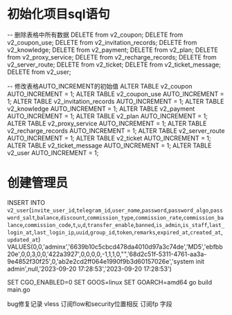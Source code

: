 # 初始化项目sql语句

-- 删除表格中所有数据
DELETE from v2_coupon;
DELETE from v2_coupon_use;
DELETE from v2_invitation_records;
DELETE from v2_knowledge;
DELETE from v2_payment;
DELETE from v2_plan;
DELETE from v2_proxy_service;
DELETE from v2_recharge_records;
DELETE from v2_server_route;
DELETE from v2_ticket;
DELETE from v2_ticket_message;
DELETE from v2_user;

-- 修改表格AUTO_INCREMENT的初始值
ALTER TABLE v2_coupon AUTO_INCREMENT = 1;
ALTER TABLE v2_coupon_use AUTO_INCREMENT = 1;
ALTER TABLE v2_invitation_records AUTO_INCREMENT = 1;
ALTER TABLE v2_knowledge AUTO_INCREMENT = 1;
ALTER TABLE v2_payment AUTO_INCREMENT = 1;
ALTER TABLE v2_plan AUTO_INCREMENT = 1;
ALTER TABLE v2_proxy_service AUTO_INCREMENT = 1;
ALTER TABLE v2_recharge_records AUTO_INCREMENT = 1;
ALTER TABLE v2_server_route AUTO_INCREMENT = 1;
ALTER TABLE v2_ticket AUTO_INCREMENT = 1;
ALTER TABLE v2_ticket_message AUTO_INCREMENT = 1;
ALTER TABLE v2_user AUTO_INCREMENT = 1;

# 创建管理员
INSERT INTO `v2_user`(`invite_user_id`,`telegram_id`,`user_name`,`password`,`password_algo`,`password_salt`,`balance`,`discount`,`commission_type`,`commission_rate`,`commission_balance`,`commission_code`,`t`,`u`,`d`,`transfer_enable`,`banned`,`is_admin`,`is_staff`,`last_login_at`,`last_login_ip`,`uuid`,`group_id`,`token`,`remarks`,`expired_at`,`created_at`,`updated_at`) VALUES(0,0,'adminx','6639b10c5cbcd478da4010d97a3c74de','MD5','ebfbb20e',0,0,3,0,0,'422a3927',0,0,0,0,-1,1,1,0,"",'68d2c51f-5311-4761-aa3a-9e4852f30f25',0,'ab2e2cd2ff064e1990f9b3d60157026e','system init admin',null,'2023-09-20 17:28:53','2023-09-20 17:28:53')


SET CGO_ENABLED=0
SET GOOS=linux
SET GOARCH=amd64
go build main.go

bug修复记录
vless 订阅flow和security位置相反
订阅fp 字段